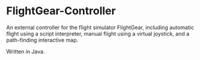 # FlightGear-Controller
An external controller for the flight simulator FlightGear, including automatic flight using a script interpreter, manual flight using a virtual joystick, and a path-finding interactive map.

Written in Java.
